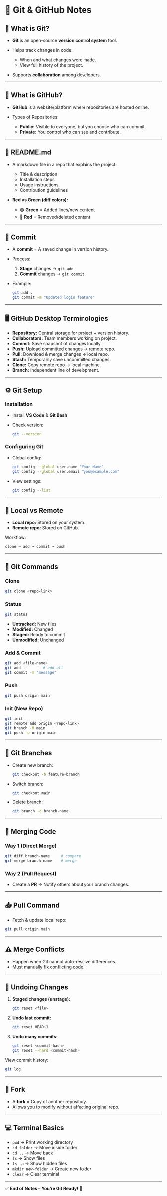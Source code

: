 # 🚀 Git & GitHub Notes

## 🔹 What is Git?

* **Git** is an open-source **version control system** tool.
* Helps track changes in code:

  * When and what changes were made.
  * View full history of the project.
* Supports **collaboration** among developers.

---

## 🔹 What is GitHub?

* **GitHub** is a website/platform where repositories are hosted online.
* Types of Repositories:

  * **Public:** Visible to everyone, but you choose who can commit.
  * **Private:** You control who can see and contribute.

---

## 📄 README.md

* A markdown file in a repo that explains the project:

  * Title & description
  * Installation steps
  * Usage instructions
  * Contribution guidelines
* **Red vs Green (diff colors):**

  * 🟢 **Green** = Added lines/new content
  * 🔴 **Red** = Removed/deleted content

---

## 📝 Commit

* A **commit** = A saved change in version history.
* Process:

  1. **Stage** changes → `git add`
  2. **Commit** changes → `git commit`
* Example:

  ```bash
  git add .
  git commit -m "Updated login feature"
  ```

---

## 🖥️ GitHub Desktop Terminologies

* **Repository:** Central storage for project + version history.
* **Collaborators:** Team members working on project.
* **Commit:** Save snapshot of changes locally.
* **Push:** Upload committed changes → remote repo.
* **Pull:** Download & merge changes → local repo.
* **Stash:** Temporarily save uncommitted changes.
* **Clone:** Copy remote repo → local machine.
* **Branch:** Independent line of development.

---

## ⚙️ Git Setup

### Installation

* Install **VS Code** & **Git Bash**
* Check version:

  ```bash
  git --version
  ```

### Configuring Git

* Global config:

  ```bash
  git config --global user.name "Your Name"
  git config --global user.email "you@example.com"
  ```
* View settings:

  ```bash
  git config --list
  ```

---

## 🔄 Local vs Remote

* **Local repo:** Stored on your system.
* **Remote repo:** Stored on GitHub.

Workflow:

```
clone → add → commit → push
```

---

## 📌 Git Commands

### Clone

```bash
git clone <repo-link>
```

### Status

```bash
git status
```

* **Untracked:** New files
* **Modified:** Changed
* **Staged:** Ready to commit
* **Unmodified:** Unchanged

### Add & Commit

```bash
git add <file-name>
git add .        # add all
git commit -m "message"
```

### Push

```bash
git push origin main
```

### Init (New Repo)

```bash
git init
git remote add origin <repo-link>
git branch -M main
git push -u origin main
```

---

## 🌿 Git Branches

* Create new branch:

  ```bash
  git checkout -b feature-branch
  ```
* Switch branch:

  ```bash
  git checkout main
  ```
* Delete branch:

  ```bash
  git branch -d branch-name
  ```

---

## 🔀 Merging Code

### Way 1 (Direct Merge)

```bash
git diff branch-name     # compare
git merge branch-name    # merge
```

### Way 2 (Pull Request)

* Create a **PR** → Notify others about your branch changes.

---

## 📥 Pull Command

* Fetch & update local repo:

```bash
git pull origin main
```

---

## ⚠️ Merge Conflicts

* Happen when Git cannot auto-resolve differences.
* Must manually fix conflicting code.

---

## 🔄 Undoing Changes

1. **Staged changes (unstage):**

   ```bash
   git reset <file>
   ```
2. **Undo last commit:**

   ```bash
   git reset HEAD~1
   ```
3. **Undo many commits:**

   ```bash
   git reset <commit-hash>
   git reset --hard <commit-hash>
   ```

View commit history:

```bash
git log
```

---

## 🍴 Fork

* A **fork** = Copy of another repository.
* Allows you to modify without affecting original repo.

---

## 💻 Terminal Basics

* `pwd` → Print working directory
* `cd folder` → Move inside folder
* `cd ..` → Move back
* `ls` → Show files
* `ls -a` → Show hidden files
* `mkdir new-folder` → Create new folder
* `clear` → Clear terminal

---

✅ **End of Notes – You’re Git Ready!** 🚀
